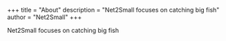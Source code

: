 +++
title = "About"
description = "Net2Small focuses on catching big fish"
author = "Net2Small"
+++
 <!--
date = "2019-02-28"
aliases = ["about-us", "about-hugo", "contact"]
-->
Net2Small focuses on catching big fish

